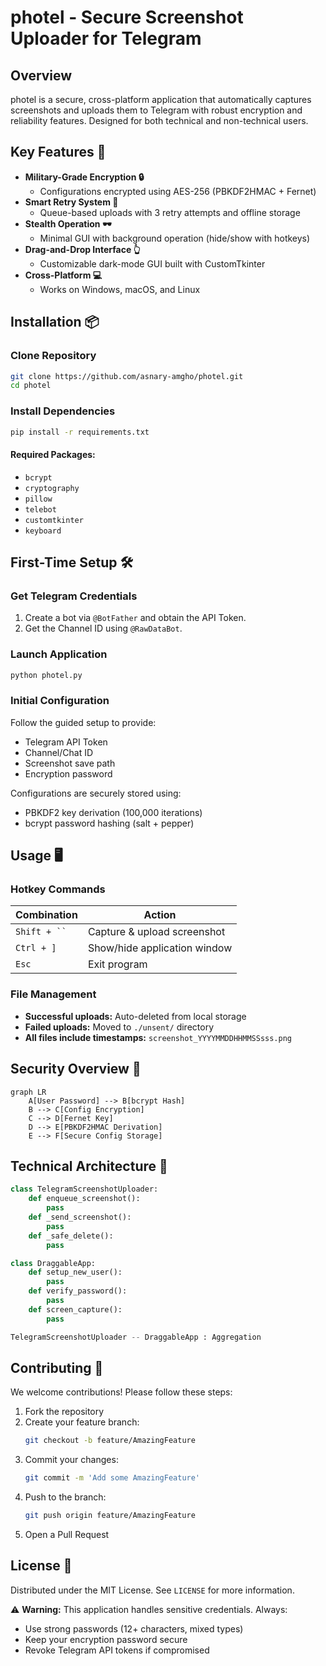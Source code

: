 # photel - Secure Screenshot Uploader for Telegram

## Overview
photel is a secure, cross-platform application that automatically captures screenshots and uploads them to Telegram with robust encryption and reliability features. Designed for both technical and non-technical users.

## Key Features 🔑
- **Military-Grade Encryption 🔒**
  - Configurations encrypted using AES-256 (PBKDF2HMAC + Fernet)
- **Smart Retry System 🔄**
  - Queue-based uploads with 3 retry attempts and offline storage
- **Stealth Operation 🕶️**
  - Minimal GUI with background operation (hide/show with hotkeys)
- **Drag-and-Drop Interface 👆**
  - Customizable dark-mode GUI built with CustomTkinter
- **Cross-Platform 💻**
  - Works on Windows, macOS, and Linux

## Installation 📦
### Clone Repository
```bash
git clone https://github.com/asnary-amgho/photel.git
cd photel
```

### Install Dependencies
```bash
pip install -r requirements.txt
```
#### Required Packages:
- `bcrypt`
- `cryptography`
- `pillow`
- `telebot`
- `customtkinter`
- `keyboard`

## First-Time Setup 🛠️
### Get Telegram Credentials
1. Create a bot via `@BotFather` and obtain the API Token.
2. Get the Channel ID using `@RawDataBot`.

### Launch Application
```bash
python photel.py
```

### Initial Configuration
Follow the guided setup to provide:
- Telegram API Token
- Channel/Chat ID
- Screenshot save path
- Encryption password

Configurations are securely stored using:
- PBKDF2 key derivation (100,000 iterations)
- bcrypt password hashing (salt + pepper)

## Usage 🖥️
### Hotkey Commands
| Combination     | Action                          |
|---------------|--------------------------------|
| `Shift + `` ` | Capture & upload screenshot   |
| `Ctrl + ]`    | Show/hide application window  |
| `Esc`         | Exit program                   |

### File Management
- **Successful uploads:** Auto-deleted from local storage
- **Failed uploads:** Moved to `./unsent/` directory
- **All files include timestamps:** `screenshot_YYYYMMDDHHMMSSsss.png`

## Security Overview 🔐
```mermaid
graph LR
    A[User Password] --> B[bcrypt Hash]
    B --> C[Config Encryption]
    C --> D[Fernet Key]
    D --> E[PBKDF2HMAC Derivation]
    E --> F[Secure Config Storage]
```

## Technical Architecture 🧠
```python
class TelegramScreenshotUploader:
    def enqueue_screenshot():
        pass
    def _send_screenshot():
        pass
    def _safe_delete():
        pass

class DraggableApp:
    def setup_new_user():
        pass
    def verify_password():
        pass
    def screen_capture():
        pass

TelegramScreenshotUploader -- DraggableApp : Aggregation
```

## Contributing 🤝
We welcome contributions! Please follow these steps:
1. Fork the repository
2. Create your feature branch:
   ```bash
   git checkout -b feature/AmazingFeature
   ```
3. Commit your changes:
   ```bash
   git commit -m 'Add some AmazingFeature'
   ```
4. Push to the branch:
   ```bash
   git push origin feature/AmazingFeature
   ```
5. Open a Pull Request

## License 📄
Distributed under the MIT License. See `LICENSE` for more information.

⚠ **Warning:** This application handles sensitive credentials. Always:
- Use strong passwords (12+ characters, mixed types)
- Keep your encryption password secure
- Revoke Telegram API tokens if compromised

